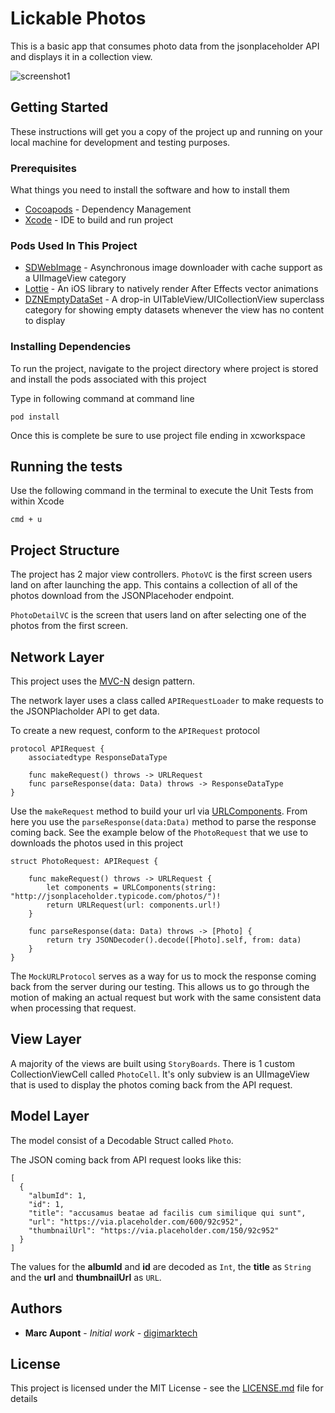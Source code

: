 # Lickable Photos

This is a basic app that consumes photo data from the jsonplaceholder API and displays it in a collection view.

![screenshot1](https://user-images.githubusercontent.com/16762986/47696399-f6850180-dbdc-11e8-9c4f-19426938724e.png)

## Getting Started

These instructions will get you a copy of the project up and running on your local machine for development and testing purposes.

### Prerequisites

What things you need to install the software and how to install them


* [Cocoapods](https://cocoapods.org) - Dependency Management
* [Xcode](https://developer.apple.com/xcode/) - IDE to build and run project

### Pods Used In This Project

* [SDWebImage](https://github.com/SDWebImage/SDWebImage) - Asynchronous image downloader with cache support as a UIImageView category
* [Lottie](https://github.com/airbnb/lottie-ios) - An iOS library to natively render After Effects vector animations 
* [DZNEmptyDataSet](https://github.com/dzenbot/DZNEmptyDataSet) - A drop-in UITableView/UICollectionView superclass category for showing empty datasets whenever the view has no content to display


### Installing Dependencies

To run the project, navigate to the project directory where project is stored and install the pods associated with this project

Type in following command at command line

```
pod install
```


Once this is complete be sure to use project file ending in xcworkspace

## Running the tests

Use the following command in the terminal to execute the Unit Tests from within Xcode

```
cmd + u
```

## Project Structure

The project has 2 major view controllers. `PhotoVC` is the first screen users land on after launching the app. This contains a collection of all of the photos download from the JSONPlacehoder endpoint.

`PhotoDetailVC` is the screen that users land on after selecting one of the photos from the first screen.

## Network Layer

This project uses the [MVC-N](https://academy.realm.io/posts/slug-marcus-zarra-exploring-mvcn-swift/) design pattern. 

The network layer uses a class called `APIRequestLoader` to make requests to the JSONPlacholder API to get data. 

To create a new request, conform to the `APIRequest` protocol

```
protocol APIRequest {
	associatedtype ResponseDataType
	
	func makeRequest() throws -> URLRequest
	func parseResponse(data: Data) throws -> ResponseDataType
}
```
Use the `makeRequest` method to build your url via [URLComponents](https://developer.apple.com/documentation/foundation/urlcomponents). From here you use the `parseResponse(data:Data)` method to parse the response coming back. See the example below of the `PhotoRequest` that we use to downloads the photos used in this project

```
struct PhotoRequest: APIRequest {
	
	func makeRequest() throws -> URLRequest {
		let components = URLComponents(string: "http://jsonplaceholder.typicode.com/photos/")!
		return URLRequest(url: components.url!)
	}
	
	func parseResponse(data: Data) throws -> [Photo] {
		return try JSONDecoder().decode([Photo].self, from: data)
	}
}
```

The `MockURLProtocol` serves as a way for us to mock the response coming back from the server during our testing. This allows us to go through the motion of making an actual request but work with the same consistent data when processing that request.

## View Layer

A majority of the views are built using `StoryBoards`. There is 1 custom CollectionViewCell called `PhotoCell`. It's only subview is an UIImageView that is used to display the photos coming back from the API request.

## Model Layer

The model consist of a Decodable Struct called `Photo`. 

The JSON coming back from API request looks like this:

```
[
  {
    "albumId": 1,
    "id": 1,
    "title": "accusamus beatae ad facilis cum similique qui sunt",
    "url": "https://via.placeholder.com/600/92c952",
    "thumbnailUrl": "https://via.placeholder.com/150/92c952"
  }
]
```

The values for the **albumId** and **id** are decoded as `Int`, the **title** as `String` and the **url** and **thumbnailUrl** as `URL`.

## Authors

* **Marc Aupont** - *Initial work* - [digimarktech](https://github.com/digimarktech)


## License

This project is licensed under the MIT License - see the [LICENSE.md](LICENSE.md) file for details


